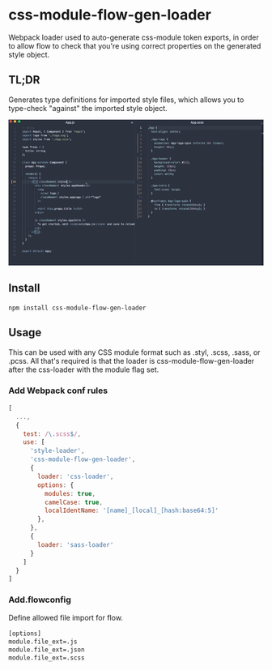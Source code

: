 # css-module-flow-gen-loader
Webpack loader used to auto-generate css-module token exports, in order to allow flow to check that you're using correct properties on the generated style object.

## TL;DR
Generates type definitions for imported style files, which allows you to type-check "against" the imported style object.

![usage](in-action.gif)


## Install
```
npm install css-module-flow-gen-loader
```

## Usage
This can be used with any CSS module format such as .styl, .scss, .sass, or .pcss. All that's required is that the loader is css-module-flow-gen-loader after the css-loader with the module flag set.

### Add Webpack conf rules
```javascript
[
  ...,
  {
    test: /\.scss$/,
    use: [
      'style-loader',
      'css-module-flow-gen-loader',
      {
        loader: 'css-loader',
        options: {
          modules: true,
          camelCase: true,
          localIdentName: '[name]_[local]_[hash:base64:5]'
        },
      },
      {
        loader: 'sass-loader'
      }
    ]
  }
]
```

### Add.flowconfig
Define allowed file import for flow.
```
[options]
module.file_ext=.js
module.file_ext=.json
module.file_ext=.scss
```
